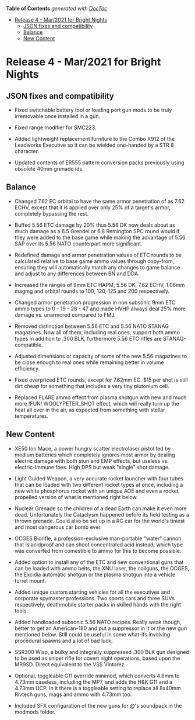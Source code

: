 <!-- START doctoc generated TOC please keep comment here to allow auto update -->
<!-- DON'T EDIT THIS SECTION, INSTEAD RE-RUN doctoc TO UPDATE -->
**Table of Contents**  *generated with [DocToc](https://github.com/thlorenz/doctoc)*

- [Release 4 - Mar/2021 for Bright Nights](#release-4---mar2021-for-bright-nights)
  - [JSON fixes and compatibility](#json-fixes-and-compatibility)
  - [Balance](#balance)
  - [New Content](#new-content)

<!-- END doctoc generated TOC please keep comment here to allow auto update -->

# Release 4 - Mar/2021 for Bright Nights

## JSON fixes and compatibility

- Fixed switchable battery tool or loading port gun mods to be truly irremovable once installed in a gun.

- Fixed range modifier for SMC223.

- Added lightweight replacement furniture to the Combo X912 of the Leadworks Executive so it can be wielded one-handed by a STR 8 character.

- Updated contents of ER555 pattern conversion packs previously using obsolete 40mm grenade ids.

## Balance

- Changed 7.62 EC orbital to have the same armor penetration of as 7.62 ECHV, except that it is applied over only 25% of a target's armor, completely bypassing the rest.

- Buffed 5.56 ETC damage by 20% thus 5.56 DK now deals about as much damage as a 6.5 Grendel or 6.8 Remington SPC round would if they were added to the base game while making the advantage of 5.56 SAP over its 5.56 NATO counterpart more significant.

- Redefined damage and armor penetration values of ETC rounds to be calculated relative to base game ammo values through copy-from, ensuring they will automatically match any changes to game balance and adjust to any differences between BN and DDA.

- Increased the ranges of 9mm ETC HAPM, 5.56 DK, 7.62 ECHV, 1.06mm magmg and orbital rounds to 100, 120, 125 and 200 respectively.

- Changed armor penetration progression in non subsonic 9mm ETC ammo types to 0 - 19 - 28 - 47 and made HVHP always deal 25% more damage vs. unarmored compared to FMJ.

- Removed distinction between 5.56 ETC and 5.56 NATO STANAG magazines. Now all of them, including real ones, support both ammo types in addition to .300 BLK, furthermore 5.56 ETC rifles are STANAG-compatible.

- Adjusted dimensions or capacity of some of the new 5.56 magazines to be close enough to real ones while remaining better in volume efficiency.

- Fixed overpriced ETC rounds, except for 7.62mm EC. $15 per shot is still dirt cheap for something that includes a very tiny plutonium cell.

- Replaced FLARE ammo effect from plasma shotgun with new and much more !FUN! WOOLYPETER_SHOT effect, which will really turn up the heat all over in the air, as expected from something with stellar temperatures.


## New Content

- XE50 Ion Mace, a power hungry scatter electrolaser pistol fed by medium batteries which completely ignores most armor by dealing electric damage with both stun and EMP effects, but useless vs. electric-immune foes. High DPS but weak "single" shot damage.

- Light Guided Weapon, a very accurate rocket launcher with four tubes that can be loaded with two different rocket types at once, including a new white phosphorus rocket with an unique AOE and even a rocket propelled version of what is mentioned right below.

- Nuclear Grenade so the children of a dead Earth can make it even more dead. Unfortunately the Cataclysm happened before its field testing as a thrown grenade. Could also be set up in a RC car for the world's tiniest and most dangerous car bomb ever.

- OCGES Biorifle, a profession-exclusive man-portable "water" cannon that is acidproof and can shoot concentrated acid instead, which type was converted from comestible to ammo for this to become possible.

- Added option to install any of the ETC and new conventional guns that can be loaded with ammo belts, the XNU laser, the coilguns, the OCGES, the Excidia automatic shotgun or the plasma shotgun into a vehicle turret mount.

- Added unique custom starting vehicles for all the executives and corporate spymaster professions. Two sports cars and three SUVs respectively, deathmobile starter packs in skilled hands with the right tools.

- Added handloaded subsonic 5.56 NATO recipes. Really weak though, better to get an American-180 and put a suppressor in it or the new gun mentioned below. Still could be useful in some what-ifs involving procedural spawns and a lot of bad luck.

- SSR300 Wisp, a bulky and integrally suppressed .300 BLK gun designed to be used as sniper rifle for covert night operations, based upon the MR9SD. Direct equivalent to the VSS Vintorez.

- Optional, toggleable G11 override minimod, which converts 4.6mm to 4.73mm caseless, including the MP7, and adds the H&K G11 and a 4.73mm UCP. In it there is a toggleable setting to replace all 8x40mm Rivtech guns, mags and ammo with 4.73mm too.

- Included SFX configuration of the new guns for @'s soundpack in the modmods folder.

